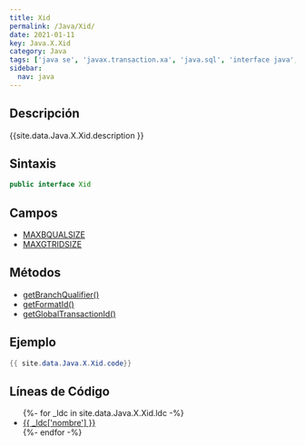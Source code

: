 ```yaml
---
title: Xid
permalink: /Java/Xid/
date: 2021-01-11
key: Java.X.Xid
category: Java
tags: ['java se', 'javax.transaction.xa', 'java.sql', 'interface java', 'Java 1.4']
sidebar: 
  nav: java
---
```


## Descripción
{{site.data.Java.X.Xid.description }}

## Sintaxis
~~~java
public interface Xid
~~~

## Campos
* [MAXBQUALSIZE](/Java/Xid/MAXBQUALSIZE)
* [MAXGTRIDSIZE](/Java/Xid/MAXGTRIDSIZE)

## Métodos
* [getBranchQualifier()](/Java/Xid/getBranchQualifier)
* [getFormatId()](/Java/Xid/getFormatId)
* [getGlobalTransactionId()](/Java/Xid/getGlobalTransactionId)

## Ejemplo
~~~java
{{ site.data.Java.X.Xid.code}}
~~~

## Líneas de Código
<ul>
{%- for _ldc in site.data.Java.X.Xid.ldc -%}
   <li>
       <a href="{{_ldc['url'] }}">{{ _ldc['nombre'] }}</a>
   </li>
{%- endfor -%}
</ul>
